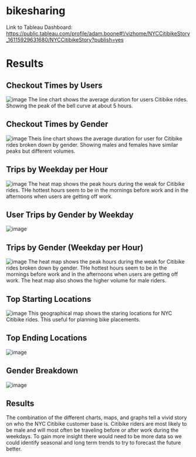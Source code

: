 # bikesharing
Link to Tableau Dashboard: https://public.tableau.com/profile/adam.boone#!/vizhome/NYCCitibikeStory_16115929631680/NYCCitibikeStory?publish=yes

# Results

## Checkout Times by Users
![image](https://user-images.githubusercontent.com/71455991/105739083-5a521e00-5efd-11eb-823f-b8224ef26087.png)
The line chart shows the average duration for users Citibike rides. Showing the peak of the bell curve at about 5 hours.

## Checkout Times by Gender
![image](https://user-images.githubusercontent.com/71455991/105739246-88376280-5efd-11eb-806a-fd39146dca66.png)
Theis line chart shows the average duration for user for Citibike rides broken down by gender. Showing males and females have similar peaks but different volumes.

## Trips by Weekday per Hour
![image](https://user-images.githubusercontent.com/71455991/105739486-c46ac300-5efd-11eb-8c03-dfd5ca082793.png)
The heat map shows the peak hours during the weak for Citibike rides. THe hottest hours seem to be in the mornings before work and in the afternoons when users are getting off work.

## User Trips by Gender by Weekday
![image](https://user-images.githubusercontent.com/71455991/105740042-64285100-5efe-11eb-83af-4f37b6402bb3.png)

## Trips by Gender (Weekday per Hour)
![image](https://user-images.githubusercontent.com/71455991/105739769-13b0f380-5efe-11eb-99d0-b8085ff882e2.png)
The heat map shows the peak hours during the weak for Citibike rides broken down by gender. THe hottest hours seem to be in the mornings before work and in the afternoons when users are getting off work. The heat map also shows the higher volume for male riders.

## Top Starting Locations
![image](https://user-images.githubusercontent.com/71455991/105740464-dd27a880-5efe-11eb-8018-da5cad06786d.png)
This geographical map shows the staring locations for NYC Citibike rides. This useful for planning bike placements.

## Top Ending Locations
![image](https://user-images.githubusercontent.com/71455991/105740634-fd576780-5efe-11eb-92e9-a2ede66aae87.png)

## Gender Breakdown
![image](https://user-images.githubusercontent.com/71455991/105740736-195b0900-5eff-11eb-8a77-5a072702c6d7.png)

## Results
The combination of the different charts, maps, and graphs tell a vivid story on who the NYC Citibike customer base is. Citibike riders are most likely to be male and will most often be traveling before or after work during the weekdays. To gain more insight there would need to be more data so we could identify seasonal and long term trends to try to forecast the future better.
